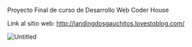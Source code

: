 Proyecto Final de curso de Desarrollo Web Coder House

Link al sitio web: http://landingdosgauchitos.lovestoblog.com/



![Untitled](https://github.com/jimenezmateo44/ProyectoFinal-Mateo-Jimenez/assets/88990332/95bf54aa-f4cf-40c6-9368-2b9947562ce7)
